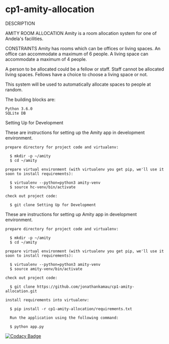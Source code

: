 # cp1-amity-allocation

DESCRIPTION 

AMITY ROOM ALLOCATION
Amity is a room allocation system for one of Andela's facilities.

CONSTRAINTS
Amity has rooms which can be offices or living spaces. An office can accommodate a maximum of 6 people. A living space can accommodate a maximum of 4 people.

A person to be allocated could be a fellow or staff. Staff cannot be allocated living spaces. Fellows have a choice to choose a living space or not.

This system will be used to automatically allocate spaces to people at random.

The building blocks are:

    Python 3.6.0
    SQLite DB

Setting Up for Development

These are instructions for setting up the Amity app in development environment.

    prepare directory for project code and virtualenv:

      $ mkdir -p ~/amity
      $ cd ~/amity

    prepare virtual environment (with virtualenv you get pip, we'll use it soon to install requirements):

      $ virtualenv --python=python3 amity-venv
      $ source hc-venv/bin/activate

    check out project code:

      $ git clone Setting Up for Development

These are instructions for setting up Amity app in development environment.

    prepare directory for project code and virtualenv:

      $ mkdir -p ~/amity
      $ cd ~/amity

    prepare virtual environment (with virtualenv you get pip, we'll use it soon to install requirements):

      $ virtualenv --python=python3 amity-venv
      $ source amity-venv/bin/activate

    check out project code:

      $ git clone https://github.com/jonathankamau/cp1-amity-allocation.git

    install requirements into virtualenv:

      $ pip install -r cp1-amity-allocation/requirements.txt

      Run the application using the following command:

      $ python app.py
      
[![Codacy Badge](https://api.codacy.com/project/badge/Grade/475f95a67aea4b2a9cef2d901d9b7e7d)](https://www.codacy.com/app/jonathankamau/cp1-amity-allocation?utm_source=github.com&amp;utm_medium=referral&amp;utm_content=jonathankamau/cp1-amity-allocation&amp;utm_campaign=Badge_Grade)






